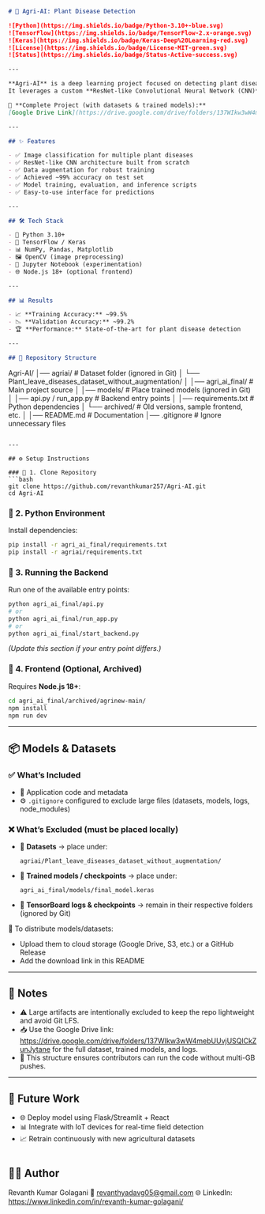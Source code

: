 ```markdown
# 🌾 Agri-AI: Plant Disease Detection

![Python](https://img.shields.io/badge/Python-3.10+-blue.svg)  
![TensorFlow](https://img.shields.io/badge/TensorFlow-2.x-orange.svg)  
![Keras](https://img.shields.io/badge/Keras-Deep%20Learning-red.svg)  
![License](https://img.shields.io/badge/License-MIT-green.svg)  
![Status](https://img.shields.io/badge/Status-Active-success.svg)

---

**Agri-AI** is a deep learning project focused on detecting plant diseases from leaf images using computer vision techniques.  
It leverages a custom **ResNet-like Convolutional Neural Network (CNN)** architecture trained on agricultural datasets to classify plant health with high accuracy.

🔗 **Complete Project (with datasets & trained models):**
[Google Drive Link](https://drive.google.com/drive/folders/137WIkw3wW4mebUUvjUSQlCkZunJytane)

---

## ✨ Features

- ✅ Image classification for multiple plant diseases  
- ✅ ResNet-like CNN architecture built from scratch  
- ✅ Data augmentation for robust training  
- ✅ Achieved ~99% accuracy on test set  
- ✅ Model training, evaluation, and inference scripts  
- ✅ Easy-to-use interface for predictions  

---

## 🛠️ Tech Stack

- 🐍 Python 3.10+  
- 🔶 TensorFlow / Keras  
- 📊 NumPy, Pandas, Matplotlib  
- 🖼️ OpenCV (image preprocessing)  
- 📓 Jupyter Notebook (experimentation)  
- 🌐 Node.js 18+ (optional frontend)  

---

## 📊 Results

- 📈 **Training Accuracy:** ~99.5%  
- 📉 **Validation Accuracy:** ~99.2%  
- 🏆 **Performance:** State-of-the-art for plant disease detection  

---

## 📂 Repository Structure

```

Agri-AI/
│── agriai/                          # Dataset folder (ignored in Git)
│   └── Plant_leave_diseases_dataset_without_augmentation/
│
│── agri_ai_final/                   # Main project source
│   │── models/                      # Place trained models (ignored in Git)
│   │── api.py / run_app.py          # Backend entry points
│   │── requirements.txt             # Python dependencies
│   └── archived/                    # Old versions, sample frontend, etc.
│
│── README.md                        # Documentation
│── .gitignore                       # Ignore unnecessary files

````

---

## ⚙️ Setup Instructions

### 🔹 1. Clone Repository
```bash
git clone https://github.com/revanthkumar257/Agri-AI.git
cd Agri-AI
````

### 🔹 2. Python Environment

Install dependencies:

```bash
pip install -r agri_ai_final/requirements.txt
pip install -r agriai/requirements.txt
```

### 🔹 3. Running the Backend

Run one of the available entry points:

```bash
python agri_ai_final/api.py
# or
python agri_ai_final/run_app.py
# or
python agri_ai_final/start_backend.py
```

*(Update this section if your entry point differs.)*

### 🔹 4. Frontend (Optional, Archived)

Requires **Node.js 18+**:

```bash
cd agri_ai_final/archived/agrinew-main/
npm install
npm run dev
```

---

## 📦 Models & Datasets

### ✅ What’s Included

* 📂 Application code and metadata
* ⚙️ `.gitignore` configured to exclude large files (datasets, models, logs, node_modules)

### ❌ What’s Excluded (must be placed locally)

* 📁 **Datasets** → place under:

  ```
  agriai/Plant_leave_diseases_dataset_without_augmentation/
  ```
* 🧠 **Trained models / checkpoints** → place under:

  ```
  agri_ai_final/models/final_model.keras
  ```
* 📑 **TensorBoard logs & checkpoints** → remain in their respective folders (ignored by Git)

📌 To distribute models/datasets:

* Upload them to cloud storage (Google Drive, S3, etc.) or a GitHub Release
* Add the download link in this README

---

## 📝 Notes

* ⚠️ Large artifacts are intentionally excluded to keep the repo lightweight and avoid Git LFS.
* 📥 Use the Google Drive link: https://drive.google.com/drive/folders/137WIkw3wW4mebUUvjUSQlCkZunJytane for the full dataset, trained models, and logs.
* 🔄 This structure ensures contributors can run the code without multi-GB pushes.

---

## 🚀 Future Work

* 🌐 Deploy model using Flask/Streamlit + React
* 📊 Integrate with IoT devices for real-time field detection
* 📈 Retrain continuously with new agricultural datasets

```

```

## 👨‍💻 Author

Revanth Kumar Golagani
📧 revanthyadavg05@gmail.com
🌐 LinkedIn: https://www.linkedin.com/in/revanth-kumar-golagani/

```

